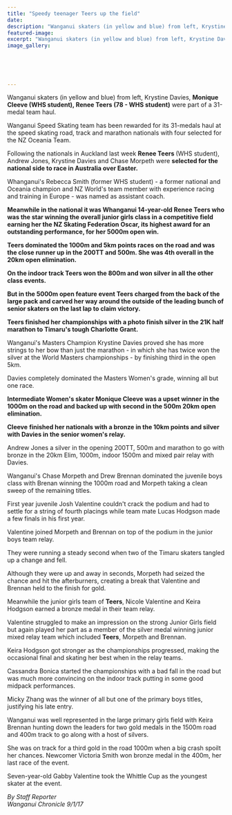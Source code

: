 ```yaml
---
title: "Speedy teenager Teers up the field"
date: 
description: "Wanganui skaters (in yellow and blue) from left, Krystine Davies, Monique Cleeve (WHS student), Renee Teers (78 -WHS student) were part of a 31-medal team haul, Wanganui Chronicle article on 9/1/17..."
featured-image: 
excerpt: "Wanganui skaters (in yellow and blue) from left, Krystine Davies, Monique Cleeve, Renee Teers (78) were part of a 31-medal team haul."
image_gallery:
	
	
	
	
	
---
```


<p><span>Wanganui skaters (in yellow and blue) from left, Krystine Davies, <strong>Monique Cleeve (WHS student), Renee Teers (78 -&nbsp;WHS student)</strong>&nbsp;were part of a 31-medal team haul.</span></p>
<p>Wanganui Speed Skating team has been rewarded for its 31-medals haul at the speed skating road, track and marathon nationals with four selected for the NZ Oceania Team.</p>
<p>Following the nationals in Auckland last week <strong>Renee Teers</strong><span><strong>&nbsp;</strong>(WHS student)</span>, Andrew Jones, Krystine Davies and Chase Morpeth were <strong>selected for the</strong> <strong>national side to race in Australia over Easter.</strong></p>
<p>Whanganui's Rebecca Smith<span>&nbsp;(former WHS student)</span>&nbsp;- a former national and Oceania champion and NZ World's team member with experience racing and training in Europe - was named as assistant coach.</p>
<p><strong>Meanwhile in the national it was Whanganui 14-year-old Renee Teers who was the star winning the overall junior girls class in a competitive field earning her the NZ Skating Federation Oscar, its highest award for an outstanding performance, for her 5000m open win.</strong></p>
<p><strong>Teers dominated the 1000m and 5km points races on the road and was the close runner up in the 200TT and 500m. She was 4th overall in the 20km open elimination.</strong></p>
<p><strong>On the indoor track Teers won the 800m and won silver in all the other class events.</strong></p>
<p><strong>But in the 5000m open feature event Teers charged from the back of the large pack and carved her way around the outside of the leading bunch of senior skaters on the last lap to claim victory.</strong></p>
<p><strong>Teers finished her championships with a photo finish silver in the 21K half marathon to Timaru's tough Charlotte Grant.</strong></p>
<p>Wanganui's Masters Champion Krystine Davies proved she has more strings to her bow than just the marathon - in which she has twice won the silver at the World Masters championships - by finishing third in the open 5km.&nbsp;</p>
<p>Davies completely dominated the Masters Women's grade, winning all but one race.&nbsp;</p>
<p><strong>Intermediate Women's skater Monique Cleeve was a upset winner in the 1000m on the road and backed up with second in the 500m 20km open elimination.</strong></p>
<p><strong>Cleeve</strong> <strong>finished her nationals with a bronze in the 10km points and silver with Davies in the senior women's relay.</strong></p>
<p>Andrew Jones a silver in the opening 200TT, 500m and marathon to go with bronze in the 20km Elim, 1000m, indoor 1500m and mixed pair relay with Davies.</p>
<p>Wanganui's Chase Morpeth and Drew Brennan dominated the juvenile boys class with Brenan winning the 1000m road and Morpeth taking a clean sweep of the remaining titles.</p>
<p>First year juvenile Josh Valentine couldn't crack the podium and had to settle for a string of fourth placings while team mate Lucas Hodgson made a few finals in his first year.</p>
<p>Valentine joined Morpeth and Brennan on top of the podium in the junior boys team relay.</p>
<p>They were running a steady second when two of the Timaru skaters tangled up a change and fell.</p>
<p>Although they were up and away in seconds, Morpeth had seized the chance and hit the afterburners, creating a break that Valentine and Brennan held to the finish for gold.</p>
<p>Meanwhile the junior girls team of <strong>Teers</strong>, Nicole Valentine and Keira Hodgson earned a bronze medal in their team relay.</p>
<p>Valentine struggled to make an impression on the strong Junior Girls field but again played her part as a member of the silver medal winning junior mixed relay team which included <strong>Teers</strong>, Morpeth and Brennan.</p>
<p>Keira Hodgson got stronger as the championships progressed, making the occasional final and skating her best when in the relay teams.</p>
<p>Cassandra Bonica started the championships with a bad fall in the road but was much more convincing on the indoor track putting in some good midpack performances.</p>
<p>Micky Zhang was the winner of all but one of the primary boys titles, justifying his late entry.</p>
<p>Wanganui was well represented in the large primary girls field with Keira Brennan hunting down the leaders for two gold medals in the 1500m road and 400m track to go along with a host of silvers.</p>
<p>She was on track for a third gold in the road 1000m when a big crash spoilt her chances. Newcomer Victoria Smith won bronze medal in the 400m, her last race of the event.</p>
<p>Seven-year-old Gabby Valentine took the Whittle Cup as the youngest skater at the event.</p>
<p><em>By Staff Reporter<br />Wanganui Chronicle 9/1/17</em></p>

